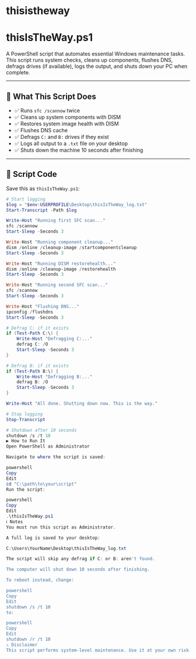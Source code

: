 # thisistheway

# thisIsTheWay.ps1

A PowerShell script that automates essential Windows maintenance tasks. This script runs system checks, cleans up components, flushes DNS, defrags drives (if available), logs the output, and shuts down your PC when complete.

---

## 🧰 What This Script Does

- ✅ Runs `sfc /scannow` twice
- ✅ Cleans up system components with DISM
- ✅ Restores system image health with DISM
- ✅ Flushes DNS cache
- ✅ Defrags `C:` and `B:` drives if they exist
- ✅ Logs all output to a `.txt` file on your desktop
- ✅ Shuts down the machine 10 seconds after finishing

---

## 💾 Script Code

Save this as `thisIsTheWay.ps1`:

```powershell
# Start logging
$log = "$env:USERPROFILE\Desktop\thisIsTheWay_log.txt"
Start-Transcript -Path $log

Write-Host "Running first SFC scan..."
sfc /scannow
Start-Sleep -Seconds 3

Write-Host "Running component cleanup..."
dism /online /cleanup-image /startcomponentcleanup
Start-Sleep -Seconds 3

Write-Host "Running DISM restorehealth..."
dism /online /cleanup-image /restorehealth
Start-Sleep -Seconds 3

Write-Host "Running second SFC scan..."
sfc /scannow
Start-Sleep -Seconds 3

Write-Host "Flushing DNS..."
ipconfig /flushdns
Start-Sleep -Seconds 3

# Defrag C: if it exists
if (Test-Path C:\) {
    Write-Host "Defragging C:..."
    defrag C: /O
    Start-Sleep -Seconds 3
}

# Defrag B: if it exists
if (Test-Path B:\) {
    Write-Host "Defragging B:..."
    defrag B: /O
    Start-Sleep -Seconds 3
}

Write-Host "All done. Shutting down now. This is the way."

# Stop logging
Stop-Transcript

# Shutdown after 10 seconds
shutdown /s /t 10
▶️ How to Run It
Open PowerShell as Administrator

Navigate to where the script is saved:

powershell
Copy
Edit
cd "C:\path\to\your\script"
Run the script:

powershell
Copy
Edit
.\thisIsTheWay.ps1
ℹ️ Notes
You must run this script as Administrator.

A full log is saved to your desktop:

C:\Users\YourName\Desktop\thisIsTheWay_log.txt

The script will skip any defrag if C: or B: aren't found.

The computer will shut down 10 seconds after finishing.

To reboot instead, change:

powershell
Copy
Edit
shutdown /s /t 10
to:

powershell
Copy
Edit
shutdown /r /t 10
⚠️ Disclaimer
This script performs system-level maintenance. Use it at your own risk. Always run it as an administrator and make sure you understand what each step does. This is meant for responsible users looking to keep their system clean and healthy.

```
